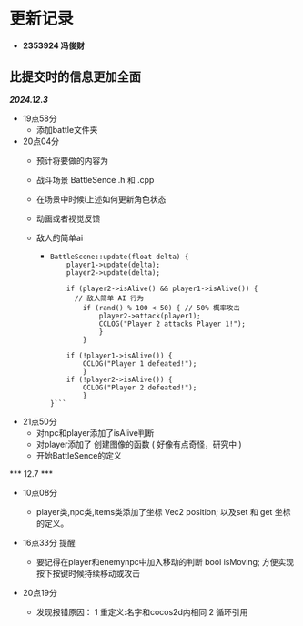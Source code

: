 # 更新记录 
- **2353924 冯俊财**
## 比提交时的信息更加全面

***2024.12.3***

-  19点58分
   - 添加battle文件夹
- 20点04分 
  - 预计将要做的内容为
  
  - 战斗场景 BattleSence .h 和 .cpp
  - 在场景中时候i上述如何更新角色状态
  - 动画或者视觉反馈
  - 敌人的简单ai
      - ```void         
        BattleScene::update(float delta) {
            player1->update(delta);
            player2->update(delta);

            if (player2->isAlive() && player1->isAlive()) {
              // 敌人简单 AI 行为
                if (rand() % 100 < 50) { // 50% 概率攻击
                    player2->attack(player1);
                    CCLOG("Player 2 attacks Player 1!");
                    }
                }

            if (!player1->isAlive()) {
                CCLOG("Player 1 defeated!");
                }
            if (!player2->isAlive()) {
                CCLOG("Player 2 defeated!");
                }
        }```
- 21点50分
  - 对npc和player添加了isAlive判断
  - 对player添加了 创建图像的函数 ( 好像有点奇怪，研究中 ) 
  - 开始BattleSence的定义 



*** 12.7 ***
- 10点08分
  - player类,npc类,items类添加了坐标 Vec2 position; 以及set 和 get 坐标的定义。

- 16点33分 提醒
  - 要记得在player和enemynpc中加入移动的判断  bool isMoving;  方便实现按下按键时候持续移动或攻击



- 20点19分 
  - 发现报错原因：
      1 重定义:名字和cocos2d内相同
      2 循环引用